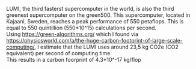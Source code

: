 LUMI, the third fasterst supercomputer in the world, is also the third greenest supercomputer on the green500. This supercomputer, located in Kajaani, Sweden, reaches a peak performance of 550 petaflops. This is equal to 550 quintillion (550\*10^15) calculations per second.  
Using https://green-algorithms.org/ which I found via https://physicsworld.com/a/the-huge-carbon-footprint-of-large-scale-computing/, I estimate that the LUMI uses around 23,5 kg CO2e (CO2 equivalent) per second of computing time.  
This results in a carbon foorprint of 4.3\*10^-17 kg/flop
